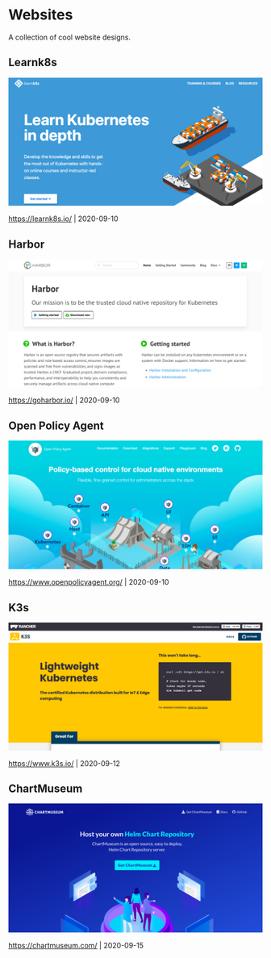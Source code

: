 # Websites

A collection of cool website designs.

## Learnk8s

<a href="https://learnk8s.io/">![Learnk8s](assets/learnk8s.png)</a>

<https://learnk8s.io/> | 2020-09-10

## Harbor

<a href="https://goharbor.io/">![Harbor](assets/harbor.png)</a>

<https://goharbor.io/> | 2020-09-10

## Open Policy Agent

<a href="https://www.openpolicyagent.org/">![Open Policy Agent](assets/openpolicyagent.png)</a>

<https://www.openpolicyagent.org/> | 2020-09-10

## K3s

<a href="https://k3s.io/">![K3s](assets/k3s.png)</a>

<https://www.k3s.io/> | 2020-09-12

## ChartMuseum

<a href="https://chartmuseum.com/">![ChartMuseum](assets/chartmuseum.png)</a>

<https://chartmuseum.com/> | 2020-09-15
